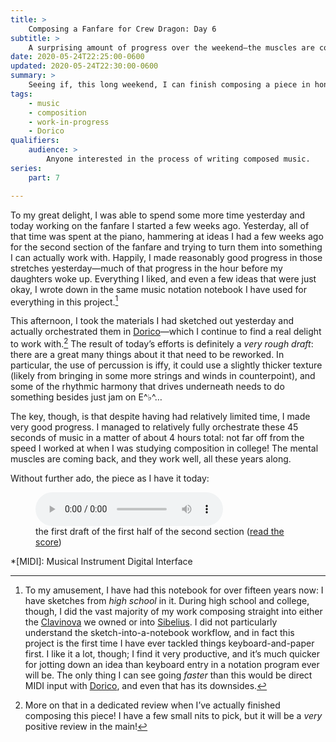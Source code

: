 ```yaml
---
title: >
    Composing a Fanfare for Crew Dragon: Day 6
subtitle: >
    A surprising amount of progress over the weekend—the muscles are coming back!
date: 2020-05-24T22:25:00-0600
updated: 2020-05-24T22:30:00-0600
summary: >
    Seeing if, this long weekend, I can finish composing a piece in honor of the upcoming SpaceX crewed test flight—a historic moment. Today, I was borderline depressed, and I barely made progress. But make progress I did.
tags:
    - music
    - composition
    - work-in-progress
    - Dorico
qualifiers:
    audience: >
        Anyone interested in the process of writing composed music.
series:
    part: 7

---
```


To my great delight, I was able to spend some more time yesterday and today working on the fanfare I started a few weeks ago. Yesterday, all of that time was spent at the piano, hammering at ideas I had a few weeks ago for the second section of the fanfare and trying to turn them into something I can actually work with. Happily, I made reasonably good progress in those stretches yesterday—much of that progress in the hour before my daughters woke up. Everything I liked, and even a few ideas that were just okay, I wrote down in the same music notation notebook I have used for everything in this project.[^1]

This afternoon, I took the materials I had sketched out yesterday and actually orchestrated them in [Dorico][4]—which I continue to find a real delight to work with.[^2] The result of today’s efforts is definitely a *very rough draft*: there are a great many things about it that need to be reworked. In particular, the use of percussion is iffy, it could use a slightly thicker texture (likely from bringing in some more strings and winds in counterpoint), and some of the rhythmic harmony that drives underneath needs to do something besides just jam on E^♭^…

The key, though, is that despite having had relatively limited time, I made very good progress. I managed to relatively fully orchestrate these 45 seconds of music in a matter of about 4 hours total: not far off from the speed I worked at when I was studying composition in college! The mental muscles are coming back, and they work well, all these years along.

Without further ado, the piece as I have it today:

<figure>
  <audio
    src="https://cdn.chriskrycho.com/file/chriskrycho-com/music/crew-dragon-2/day-6.mp3"
    title="thefirst draft of the first half of the second section"
    controls
  ></audio>
  <figcaption>the first draft of the first half of the second section (<a href="https://cdn.chriskrycho.com/file/chriskrycho-com/music/crew-dragon-2/day-6.mp3">read the score</a>)</figcaption>
</figure>



*[MIDI]: Musical Instrument Digital Interface

[^1]: To my amusement, I have had this notebook for over fifteen years now: I have sketches from *high school* in it. During high school and college, though, I did the vast majority of my work composing straight into either the [Clavinova][1] we owned or into [Sibelius][2]. I did not particularly understand the sketch-into-a-notebook workflow, and in fact this project is the first time I have ever tackled things keyboard-and-paper first. I like it a lot, though; I find it very productive, and it’s much quicker for jotting down an idea than keyboard entry in a notation program ever will be. The only thing I can see going *faster* than this would be direct MIDI input with [Dorico][3], and even that has its downsides.

[^2]: More on that in a dedicated review when I’ve actually finished composing this piece! I have a few small nits to pick, but it will be a *very* positive review in the main!

[1]: https://en.wikipedia.org/wiki/Clavinova
[2]: https://en.wikipedia.org/wiki/Sibelius_(scorewriter)
[3]: https://new.steinberg.net/dorico/
[4]: https://new.steinberg.net/dorico/